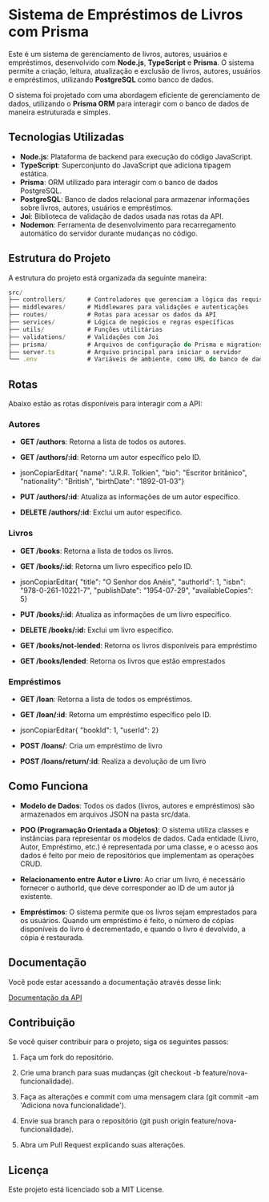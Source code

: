 # Sistema de Empréstimos de Livros com Prisma

Este é um sistema de gerenciamento de livros, autores, usuários e empréstimos, desenvolvido com **Node.js**, **TypeScript** e **Prisma**. O sistema permite a criação, leitura, atualização e exclusão de livros, autores, usuários e empréstimos, utilizando **PostgreSQL** como banco de dados.

O sistema foi projetado com uma abordagem eficiente de gerenciamento de dados, utilizando o **Prisma ORM** para interagir com o banco de dados de maneira estruturada e simples.

## Tecnologias Utilizadas

*   **Node.js**: Plataforma de backend para execução do código JavaScript.
*   **TypeScript**: Superconjunto do JavaScript que adiciona tipagem estática.
*   **Prisma**: ORM utilizado para interagir com o banco de dados PostgreSQL.
*   **PostgreSQL**: Banco de dados relacional para armazenar informações sobre livros, autores, usuários e empréstimos.
*   **Joi**: Biblioteca de validação de dados usada nas rotas da API.
*   **Nodemon**: Ferramenta de desenvolvimento para recarregamento automático do servidor durante mudanças no código.

## Estrutura do Projeto

A estrutura do projeto está organizada da seguinte maneira:

```js
src/
├── controllers/      # Controladores que gerenciam a lógica das requisições
├── middlewares/      # Middlewares para validações e autenticações
├── routes/           # Rotas para acessar os dados da API
├── services/         # Lógica de negócios e regras específicas
├── utils/            # Funções utilitárias
├── validations/      # Validações com Joi
├── prisma/           # Arquivos de configuração do Prisma e migrations
├── server.ts         # Arquivo principal para iniciar o servidor
└── .env              # Variáveis de ambiente, como URL do banco de dados
``` 

Rotas
-----

Abaixo estão as rotas disponíveis para interagir com a API:

### **Autores**

*   **GET /authors**: Retorna a lista de todos os autores.
    
*   **GET /authors/:id**: Retorna um autor específico pelo ID.
    
*   jsonCopiarEditar{ "name": "J.R.R. Tolkien", "bio": "Escritor britânico", "nationality": "British", "birthDate": "1892-01-03"}
    
*   **PUT /authors/:id**: Atualiza as informações de um autor específico.
    
*   **DELETE /authors/:id**: Exclui um autor específico.
    

### **Livros**

*   **GET /books**: Retorna a lista de todos os livros.
    
*   **GET /books/:id**: Retorna um livro específico pelo ID.
    
*   jsonCopiarEditar{ "title": "O Senhor dos Anéis", "authorId": 1, "isbn": "978-0-261-10221-7", "publishDate": "1954-07-29", "availableCopies": 5}
    
*   **PUT /books/:id**: Atualiza as informações de um livro específico.
    
*   **DELETE /books/:id**: Exclui um livro específico.

*   **GET /books/not-lended**: Retorna os livros disponíveis para empréstimo

*   **GET /books/lended**: Retorna os livros que estão emprestados
    

### **Empréstimos**

*   **GET /loan**: Retorna a lista de todos os empréstimos.
    
*   **GET /loan/:id**: Retorna um empréstimo específico pelo ID.
    
*   jsonCopiarEditar{ "bookId": 1, "userId": 2}
    
*   **POST /loans/**: Cria um empréstimo de livro
    
*   **POST /loans/return/:id**: Realiza a devolução de um livro

    

Como Funciona
-------------

*   **Modelo de Dados**: Todos os dados (livros, autores e empréstimos) são armazenados em arquivos JSON na pasta src/data.
    
*   **POO (Programação Orientada a Objetos)**: O sistema utiliza classes e instâncias para representar os modelos de dados. Cada entidade (Livro, Autor, Empréstimo, etc.) é representada por uma classe, e o acesso aos dados é feito por meio de repositórios que implementam as operações CRUD.
    
*   **Relacionamento entre Autor e Livro**: Ao criar um livro, é necessário fornecer o authorId, que deve corresponder ao ID de um autor já existente.
    
*   **Empréstimos**: O sistema permite que os livros sejam emprestados para os usuários. Quando um empréstimo é feito, o número de cópias disponíveis do livro é decrementado, e quando o livro é devolvido, a cópia é restaurada.
    

Documentação
-------------

Você pode estar acessando a documentação através desse link:

[Documentação da API](https://documenter.getpostman.com/view/41703113/2sAYdeMC7T)

Contribuição
------------

Se você quiser contribuir para o projeto, siga os seguintes passos:

1.  Faça um fork do repositório.
    
2.  Crie uma branch para suas mudanças (git checkout -b feature/nova-funcionalidade).
    
3.  Faça as alterações e commit com uma mensagem clara (git commit -am 'Adiciona nova funcionalidade').
    
4.  Envie sua branch para o repositório (git push origin feature/nova-funcionalidade).
    
5.  Abra um Pull Request explicando suas alterações.
    

Licença
-------

Este projeto está licenciado sob a MIT License.
